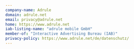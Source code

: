 ```yaml
---
company-name: Adrule
domain: adrule.net
email: privacy@adrule.net
home: https://www.adrule.net
iab-listing-name: "adrule mobile GmbH"
member-of: "Interactive Advertising Bureau (IAB)"
privacy-policy: https://www.adrule.net/de/datenschutz/
---
```





